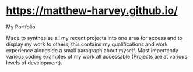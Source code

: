 # https://matthew-harvey.github.io/
My Portfolio

Made to synthesise all my recent projects into one area for access and to display my work to others, this contains my qualifications and work experience alongside a small paragraph about myself. Most importantly various coding examples of my work all accessable (Projects are at various levels of development). 
